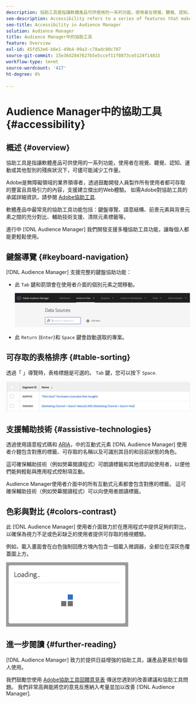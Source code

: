```yaml
---
description: 協助工具是指讓軟體產品可供使用的一系列功能，使用者在視覺、聽覺、認知、運動或其他型別的殘疾狀況下，可儘可能減少工作量。
seo-description: Accessibility refers to a series of features that make a software product usable, with as little effort as possible from users with various disabilities, such as visual, auditory, cognitive, motor, or other kind.
seo-title: Accessibility in Audience Manager
solution: Audience Manager
title: Audience Manager中的協助工具
feature: Overview
exl-id: 45fd53e6-b8e1-49b4-99a3-c78adc90c707
source-git-commit: 15e36d2847627b5e5ccef11f8073ce5124f14815
workflow-type: tm+mt
source-wordcount: '417'
ht-degree: 0%

---
```


# Audience Manager中的協助工具 {#accessibility}

## 概述 {#overview}

協助工具是指讓軟體產品可供使用的一系列功能，使用者在視覺、聽覺、認知、運動或其他型別的殘疾狀況下，可儘可能減少工作量。

Adobe是無障礙領域的業界領導者，透過鼓勵開發人員製作所有使用者都可存取的豐富且具吸引力的內容，支援建立傑出的Web體驗。 如需Adobe對協助工具的承諾詳細資訊，請參閱 [Adobe協助工具](https://www.adobe.com/accessibility.html).

軟體產品中最常見的協助工具功能包括：鍵盤導覽、語意結構、前景元素與背景元素之間的充分對比、輔助技術支援、清除元素標籤等。

進行中 [!DNL Audience Manager] 我們開發支援多種協助工具功能，讓每個人都能更輕鬆使用。

## 鍵盤導覽 {#keyboard-navigation}

[!DNL Audience Manager] 支援完整的鍵盤協助功能：

* 此 `Tab` 鍵和箭頭會在使用者介面的個別元素之間移動。

   ![accessibility-highlight](assets/accesibility-highlight.png)

* 此 `Return` (`Enter`)和 `Space` 鍵會啟動選取的專案。

## 可存取的表格排序 {#table-sorting}

透過「 」導覽時，表格標題是可選的。 `Tab` 鍵，您可以按下 `Space`.

![accessibility-table-headers](assets/accessibility-table-headers.png)

## 支援輔助技術 {#assistive-technologies}

透過使用語意程式碼和 [ARIA](https://www.w3.org/WAI/standards-guidelines/aria/)，中的互動式元素 [!DNL Audience Manager] 使用者介麵包含對應的標籤、可存取的名稱以及可識別其目的和目前狀態的角色。

這可確保輔助技術（例如熒幕閱讀程式）可朗讀標籤和其他資訊給使用者，以便他們能夠輕鬆與應用程式控制項互動。

Audience Manager使用者介面中的所有互動式元素都會包含對應的標籤。 這可確保輔助技術（例如熒幕閱讀程式）可以向使用者朗讀標籤。

## 色彩與對比 {#colors-contrast}

此 [!DNL Audience Manager] 使用者介面致力於在應用程式中提供足夠的對比，以確保為視力不足或色彩缺乏的使用者提供可存取的檢視體驗。

例如，載入畫面會在白色強制回應方塊內包含一個載入微調器，全都位在深灰色覆蓋圖上方。

![協助工具載入](assets/accessibility-loading.png)

## 進一步閱讀 {#further-reading}

[!DNL Audience Manager] 致力於提供日益增強的協助工具，讓產品更易於每個人使用。

我們鼓勵您使用 [Adobe協助工具回饋意見表](https://www.adobe.com/accessibility/feedback.html) 傳送您遇到的改善建議和協助工具問題。 我們非常高興能將您的意見反應納入考量並加以改善 [!DNL Audience Manager].

